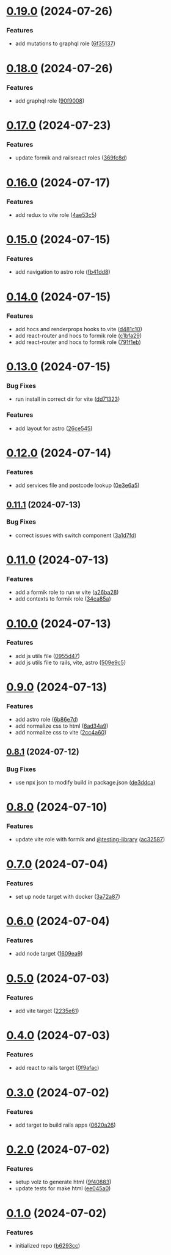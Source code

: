 # [0.19.0](https://github.com/cerico/volz/compare/v0.18.0...v0.19.0) (2024-07-26)


### Features

* add mutations to graphql role ([6f35137](https://github.com/cerico/volz/commit/6f35137951f28a5b71738ba20aa74895b59c35d4))



# [0.18.0](https://github.com/cerico/volz/compare/v0.17.0...v0.18.0) (2024-07-26)


### Features

* add graphql role ([90f9008](https://github.com/cerico/volz/commit/90f90085c89cbb11dffd7261fd56b0aec0fadbf1))



# [0.17.0](https://github.com/cerico/volz/compare/v0.16.0...v0.17.0) (2024-07-23)


### Features

* update formik and railsreact roles ([369fc8d](https://github.com/cerico/volz/commit/369fc8d51f2240798b8cf64ee441abc3efd235c9))



# [0.16.0](https://github.com/cerico/volz/compare/v0.15.0...v0.16.0) (2024-07-17)


### Features

* add redux to vite role ([4ae53c5](https://github.com/cerico/volz/commit/4ae53c5ded26b5ad162e941b9706df926d41d6ee))



# [0.15.0](https://github.com/cerico/volz/compare/v0.14.0...v0.15.0) (2024-07-15)


### Features

* add navigation to astro role ([fb41dd8](https://github.com/cerico/volz/commit/fb41dd87cab42447292f0a188fd67d8c9d42134d))



# [0.14.0](https://github.com/cerico/volz/compare/v0.13.0...v0.14.0) (2024-07-15)


### Features

* add hocs and renderprops hooks to vite ([d481c10](https://github.com/cerico/volz/commit/d481c10c4a814fcb5ceb786b103c50f853f4f90a))
* add react-router and hocs to formik role ([c1bfa29](https://github.com/cerico/volz/commit/c1bfa2984c03abd0bd967c0c9633153c22500466))
* add react-router and hocs to formik role ([791f1eb](https://github.com/cerico/volz/commit/791f1eb4cf0be1aedd8c670d69a9ee01f0dd2d2f))



# [0.13.0](https://github.com/cerico/volz/compare/v0.12.0...v0.13.0) (2024-07-15)


### Bug Fixes

* run install in correct dir for vite ([dd71323](https://github.com/cerico/volz/commit/dd7132367ca004676fc6be3c94b01b7a643721b3))


### Features

* add layout for astro ([26ce545](https://github.com/cerico/volz/commit/26ce545e71d57ffb7f6a990fe6f9a3b047b67a3c))



# [0.12.0](https://github.com/cerico/volz/compare/v0.11.1...v0.12.0) (2024-07-14)


### Features

* add services file and postcode lookup ([0e3e6a5](https://github.com/cerico/volz/commit/0e3e6a5edb3c5fa9520f5c88e46d929006f48afc))



## [0.11.1](https://github.com/cerico/volz/compare/v0.11.0...v0.11.1) (2024-07-13)


### Bug Fixes

* correct issues with switch component ([3a1d7fd](https://github.com/cerico/volz/commit/3a1d7fdc66d8e0ea4c2510d51c21bca603f3929c))



# [0.11.0](https://github.com/cerico/volz/compare/v0.10.0...v0.11.0) (2024-07-13)


### Features

* add a formik role to run w vite ([a26ba28](https://github.com/cerico/volz/commit/a26ba286157fb28e4f87d256f7658e99e9be446f))
* add contexts to formik role ([34ca85a](https://github.com/cerico/volz/commit/34ca85a6c1f24ef061832631f41886a08167ca55))



# [0.10.0](https://github.com/cerico/volz/compare/v0.9.0...v0.10.0) (2024-07-13)


### Features

* add js utils file ([0955d47](https://github.com/cerico/volz/commit/0955d471d0492bd4aa50724195c54761051061ec))
* add js utils file to rails, vite, astro ([509e9c5](https://github.com/cerico/volz/commit/509e9c53fd08f75be692e61911e6da861fa797dc))



# [0.9.0](https://github.com/cerico/volz/compare/v0.8.1...v0.9.0) (2024-07-13)


### Features

* add astro role ([6b86e7d](https://github.com/cerico/volz/commit/6b86e7d5273a5b7bae89372c3786b18f34ec318c))
* add normalize css to html ([6ad34a9](https://github.com/cerico/volz/commit/6ad34a9bd39da260c7c7f440e49155127e9d2caa))
* add normalize css to vite ([2cc4a60](https://github.com/cerico/volz/commit/2cc4a6044533597f146913648bae257369764053))



## [0.8.1](https://github.com/cerico/volz/compare/v0.8.0...v0.8.1) (2024-07-12)


### Bug Fixes

* use npx json to modify build in package.json ([de3ddca](https://github.com/cerico/volz/commit/de3ddcaec0e025a780345f3e6f2ea370d6f0d38e))



# [0.8.0](https://github.com/cerico/volz/compare/v0.7.0...v0.8.0) (2024-07-10)


### Features

* update vite role with formik and [@testing-library](https://github.com/testing-library) ([ac32587](https://github.com/cerico/volz/commit/ac325878dbd03b9ffdad2a44dce696ffcbbe12a4))



# [0.7.0](https://github.com/cerico/volz/compare/v0.6.0...v0.7.0) (2024-07-04)


### Features

* set up node target with docker ([3a72a87](https://github.com/cerico/volz/commit/3a72a870ea13dd690f86dcdd942f7a154512a8b8))



# [0.6.0](https://github.com/cerico/volz/compare/v0.5.0...v0.6.0) (2024-07-04)


### Features

* add node target ([1609ea9](https://github.com/cerico/volz/commit/1609ea933d47dce64c20e4e32eb33a4586e219b5))



# [0.5.0](https://github.com/cerico/volz/compare/v0.4.0...v0.5.0) (2024-07-03)


### Features

* add vite target ([2235e61](https://github.com/cerico/volz/commit/2235e619fdbb4084372b93cda138b31dd52de4ae))



# [0.4.0](https://github.com/cerico/volz/compare/v0.3.0...v0.4.0) (2024-07-03)


### Features

* add react to rails target ([0f9afac](https://github.com/cerico/volz/commit/0f9afac797ba6280871b37c2aef5a431b6c9e9f4))



# [0.3.0](https://github.com/cerico/volz/compare/v0.2.0...v0.3.0) (2024-07-02)


### Features

* add target to build rails apps ([0620a26](https://github.com/cerico/volz/commit/0620a26df12c126b7f7d673b153d041ac27e7cf2))



# [0.2.0](https://github.com/cerico/volz/compare/v0.1.0...v0.2.0) (2024-07-02)


### Features

* setup volz to generate html ([9f40883](https://github.com/cerico/volz/commit/9f4088317417219cd0d1734aed2c62841652f63c))
* update tests for make html ([ee045a0](https://github.com/cerico/volz/commit/ee045a08f9d808db1d95221d8193f37f4c29742a))



# [0.1.0](https://github.com/cerico/volz/compare/b6293cc1e5be1af3af6705c03da3c675e9b34c98...v0.1.0) (2024-07-02)


### Features

* initialized repo ([b6293cc](https://github.com/cerico/volz/commit/b6293cc1e5be1af3af6705c03da3c675e9b34c98))



